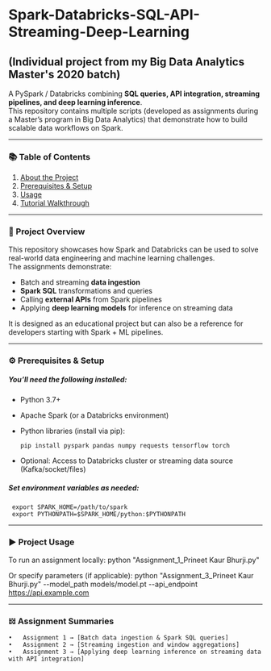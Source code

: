 # Spark-Databricks-SQL-API-Streaming-Deep-Learning 

## (Individual project from my Big Data Analytics Master's 2020 batch)

A PySpark / Databricks combining **SQL queries, API integration, streaming pipelines, and deep learning inference**.  
This repository contains multiple scripts (developed as assignments during a Master’s program in Big Data Analytics) that demonstrate how to build scalable data workflows on Spark.

---

### 📚 Table of Contents
1. [About the Project](#Project--Overview)  
2. [Prerequisites & Setup](#Prerequisites--&--Setup)  
3. [Usage](#Project--Usage)  
4. [Tutorial Walkthrough](#Assignment--Summaries)  

---

### 📖 Project Overview

This repository showcases how Spark and Databricks can be used to solve real-world data engineering and machine learning challenges.  
The assignments demonstrate:

- Batch and streaming **data ingestion**  
- **Spark SQL** transformations and queries  
- Calling **external APIs** from Spark pipelines  
- Applying **deep learning models** for inference on streaming data  

It is designed as an educational project but can also be a reference for developers starting with Spark + ML pipelines.

---

### ⚙️ Prerequisites & Setup

##### You’ll need the following installed:

- Python 3.7+  
- Apache Spark (or a Databricks environment)  
- Python libraries (install via pip):  

	```
 	pip install pyspark pandas numpy requests tensorflow torch

- Optional: Access to Databricks cluster or streaming data source (Kafka/socket/files)

##### Set environment variables as needed:

 	 export SPARK_HOME=/path/to/spark
 	 export PYTHONPATH=$SPARK_HOME/python:$PYTHONPATH


---

### ▶️ Project Usage
To run an assignment locally:
	python "Assignment_1_Prineet Kaur Bhurji.py"

Or specify parameters (if applicable):
  	python "Assignment_3_Prineet Kaur Bhurji.py" --model_path models/model.pt --api_endpoint https://api.example.com

---

### 𝍌 Assignment Summaries
	•	Assignment 1 → [Batch data ingestion & Spark SQL queries]
	•	Assignment 2 → [Streaming ingestion and window aggregations]
	•	Assignment 3 → [Applying deep learning inference on streaming data with API integration]
